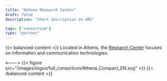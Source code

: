 ```yaml
---
title: "Athena Research Center"
draft: false
description: "short description on ARC"

tags: ["consortium"]
type: "partner" 
---
```


{{< balanced-content >}}
Located in Athens, the [Research Center](https://www.athenarc.gr) focuses on information and communication technologies.

<--->
{{< figure src="/images/logos/full_consortium/Athena_Compact_EN.svg" >}}
{{< /balanced-content >}}